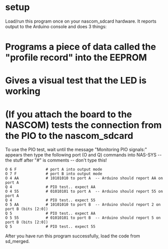 # setup

Load/run this program once on your nascom_sdcard hardware. It reports output to the Arduino console and does 3 things:

# Programs a piece of data called the "profile record" into the EEPROM
# Gives a visual test that the LED is working
# (If you attach the board to the NASCOM) tests the connection from the PIO to the nascom_sdcard

To use the PIO test, wait until the message "Monitoring PIO signals:" appears
then type the following port (O and Q) commands into NAS-SYS -- the stuff after
"#" is comments -- don't type this!

    O 6 F             # port A into output mode
    O 7 F             # port B into output mode
    O 4 AA            # 10101010 to port A  -- Arduino should report AA on port A
    Q 4               # PIO test.. expect AA
    O 4 55            # 01010101 to port A  -- Arduino should report 55 on port A
    Q 4               # PIO test.. expect 55
    O 5 AA            # 10101010 to port B  -- Arduino should report 2 on port B (bits [2:0])
    Q 5               # PIO test.. expect AA
    O 5 55            # 01010101 to port B  -- Arduino should report 5 on port B (bits [2:0])
    Q 5               # PIO test.. expect 55



After you have run this program successfully, load the code from sd_merged.

